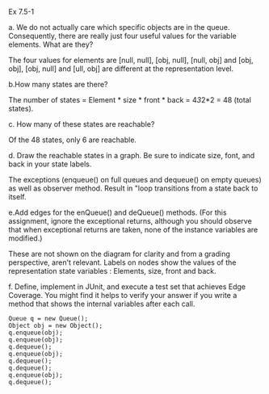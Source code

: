Ex 7.5-1

a. We do not actually care which specific objects are in the queue. Consequently, there are really just four useful values for the variable elements. What are they?

The four values for elements are [null, null], [obj, null], [null, obj] and [obj, obj], [obj, null] and [ull, obj] are different at the representation level.

b.How many states are there?

The number of states = Element * size * front * back = 4*3*2*2 = 48 (total states).

c. How many of these states are reachable?

Of the 48 states, only 6 are reachable.

d. Draw the reachable states in a graph. Be sure to indicate size, font, and back in your state labels.

The exceptions (enqueue() on full queues and dequeue() on empty queues) as well as observer method. Result in "loop transitions from a state back to itself.

e.Add edges for the enQueue() and deQueue() methods. (For this assignment, ignore the exceptional returns, although you should observe that when exceptional returns are taken, none of the instance variables are modified.)

These are not shown on the diagram for clarity and from a grading perspective, aren't relevant. Labels on nodes show the values of the representation state variables : Elements, size, front and back.


f. Define, implement in JUnit, and execute a test set that achieves Edge Coverage. You might find it helps to verify your answer if you write a method that shows the internal variables after each call.

    Queue q = new Queue();
    Object obj = new Object();
    q.enqueue(obj);
    q.enqueue(obj);
    q.dequeue();
    q.enqueue(obj);
    q.dequeue();
    q.dequeue();
    q.enqueue(obj);
    q.dequeue();